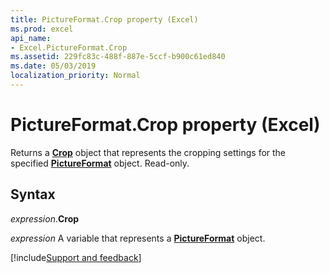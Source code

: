 ```yaml
---
title: PictureFormat.Crop property (Excel)
ms.prod: excel
api_name:
- Excel.PictureFormat.Crop
ms.assetid: 229fc83c-488f-887e-5ccf-b900c61ed840
ms.date: 05/03/2019
localization_priority: Normal
---
```



# PictureFormat.Crop property (Excel)

Returns a **[Crop](Office.Crop.md)** object that represents the cropping settings for the specified **[PictureFormat](Excel.PictureFormat.md)** object. Read-only.


## Syntax

_expression_.**Crop**

_expression_ A variable that represents a **[PictureFormat](Excel.PictureFormat.md)** object.




[!include[Support and feedback](~/includes/feedback-boilerplate.md)]